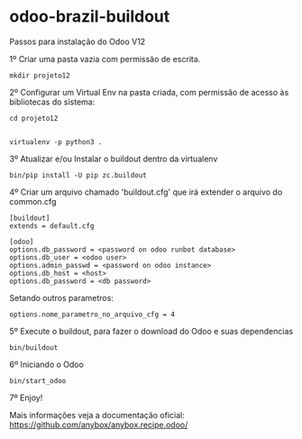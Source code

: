 # odoo-brazil-buildout

Passos para instalação do Odoo V12

1º Criar uma pasta vazia com permissão de escrita.

	mkdir projeto12

2º Configurar um Virtual Env na pasta criada, 
com permissão de acesso às bibliotecas do sistema:
	
	cd projeto12


	virtualenv -p python3 .

3º Atualizar e/ou Instalar o buildout dentro da virtualenv

	bin/pip install -U pip zc.buildout 


4º Criar um arquivo chamado 'buildout.cfg' que irá extender o arquivo do common.cfg

    [buildout]
    extends = default.cfg
    
    [odoo]
    options.db_password = <password on odoo runbot database>
    options.db_user = <odoo user>
    options.admin_passwd = <password on odoo instance>
    options.db_host = <host>
    options.db_password = <db password>

Setando outros parametros:

    options.nome_parametro_no_arquivo_cfg = 4

5º Execute o buildout, para fazer o download do Odoo e suas dependencias

	bin/buildout 

6º Iniciando o Odoo
	
	bin/start_odoo
 
 7º Enjoy!
 
 Mais informações veja a documentação oficial: https://github.com/anybox/anybox.recipe.odoo/

